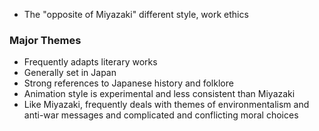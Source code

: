 - The "opposite of Miyazaki" different style, work ethics
### Major Themes
- Frequently adapts literary works
- Generally set in Japan
- Strong references to Japanese history and folklore
- Animation style is experimental and less consistent than Miyazaki
- Like Miyazaki, frequently deals with themes of environmentalism and anti-war messages and complicated and conflicting moral choices